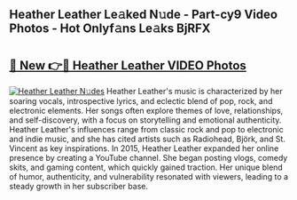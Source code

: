 ## Heather Leather Le𝚊ked N𝚞de - Part-cy9 Video Photos - Hot Onlyf𝚊ns Le𝚊ks BjRFX

# <h2><a href="http://ac34592.deff.icu/?id=Heather+Leather">🔗 New 👉🔴 Heather Leather VIDEO Photos</a></h2>

[![Heather Leather N𝚞des](https://i.imgur.com/rIISA9y.gif)](http://ac34592.deff.icu/?id=Heather+Leather)
Heather Leather's music is characterized by her soaring vocals, introspective lyrics, and eclectic blend of pop, rock, and electronic elements. Her songs often explore themes of love, relationships, and self-discovery, with a focus on storytelling and emotional authenticity. Heather Leather's influences range from classic rock and pop to electronic and indie music, and she has cited artists such as Radiohead, Björk, and St. Vincent as key inspirations. In 2015, Heather Leather expanded her online presence by creating a YouTube channel. She began posting vlogs, comedy skits, and gaming content, which quickly gained traction. Her unique blend of humor, authenticity, and vulnerability resonated with viewers, leading to a steady growth in her subscriber base.

